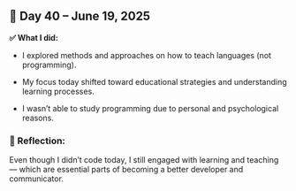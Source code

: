 ## 📅 Day 40 – June 19, 2025

**✅ What I did:**

- I explored methods and approaches on how to teach languages (not programming).

- My focus today shifted toward educational strategies and understanding learning processes.

- I wasn’t able to study programming due to personal and psychological reasons.

### 🧠 Reflection:

Even though I didn’t code today, I still engaged with learning and teaching — which are essential parts of becoming a better developer and communicator.


